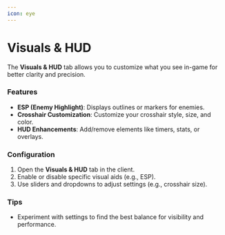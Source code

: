 ```yaml
---
icon: eye
---
```


# Visuals & HUD

The **Visuals & HUD** tab allows you to customize what you see in-game for better clarity and precision.

### Features
- **ESP (Enemy Highlight)**: Displays outlines or markers for enemies.
- **Crosshair Customization**: Customize your crosshair style, size, and color.
- **HUD Enhancements**: Add/remove elements like timers, stats, or overlays.

### Configuration
1. Open the **Visuals & HUD** tab in the client.
2. Enable or disable specific visual aids (e.g., ESP).
3. Use sliders and dropdowns to adjust settings (e.g., crosshair size).

### Tips
- Experiment with settings to find the best balance for visibility and performance.
